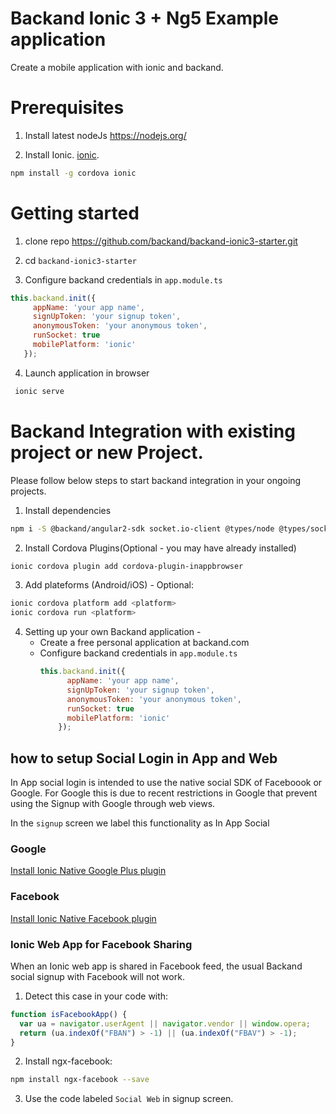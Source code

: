 # Backand Ionic 3 + Ng5 Example application
Create a mobile application with ionic and backand.

# Prerequisites 
1. Install latest nodeJs https://nodejs.org/

2. Install Ionic. [ionic](https://ionicframework.com/getting-started/).
```bash
npm install -g cordova ionic
```

# Getting started
1. clone repo https://github.com/backand/backand-ionic3-starter.git

2. cd `backand-ionic3-starter`

3. Configure backand credentials in `app.module.ts`

 ```javascript
 this.backand.init({
      appName: 'your app name', 
      signUpToken: 'your signup token', 
      anonymousToken: 'your anonymous token', 
      runSocket: true
      mobilePlatform: 'ionic'
    });
 ```  

4. Launch application in browser
 ```bash
  ionic serve
 ```




 # Backand Integration with existing project or new Project.
 Please follow below steps to start backand integration in your ongoing projects.

1. Install dependencies
```bash
npm i -S @backand/angular2-sdk socket.io-client @types/node @types/socket.io-client ionic-native
```

2. Install Cordova Plugins(Optional - you may have already installed)
```bash
ionic cordova plugin add cordova-plugin-inappbrowser
```

3. Add plateforms (Android/iOS) - Optional:
```bash
ionic cordova platform add <platform>
ionic cordova run <platform>
```

4. Setting up your own Backand application -
    - Create a free personal application at backand.com
    - Configure backand credentials in `app.module.ts`
      ```javascript
      this.backand.init({
            appName: 'your app name', 
            signUpToken: 'your signup token', 
            anonymousToken: 'your anonymous token', 
            runSocket: true
            mobilePlatform: 'ionic'
          });
      ```  

## how to setup Social Login in App and Web

In App social login is intended to use the native social SDK of Faceboook or Google. For Google this is due to recent restrictions in Google that prevent using the Signup with Google through web views.

In the `signup` screen we label this functionality as In App Social

### Google
[Install Ionic Native Google Plus plugin](https://ionicframework.com/docs/native/google-plus/)

### Facebook
[Install Ionic Native Facebook plugin](https://ionicframework.com/docs/native/facebook/)

### Ionic Web App for Facebook Sharing
When an Ionic web app is shared in Facebook feed, the usual Backand social signup with Facebook will not work.

1. Detect this case in your code with:
  ```javascript
  function isFacebookApp() {
    var ua = navigator.userAgent || navigator.vendor || window.opera;
    return (ua.indexOf("FBAN") > -1) || (ua.indexOf("FBAV") > -1);
  }
  ```

2. Install ngx-facebook:
```bash
npm install ngx-facebook --save
```
3. Use the code labeled `Social Web` in signup screen.
